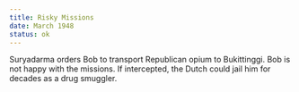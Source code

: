 ```yaml
---
title: Risky Missions
date: March 1948 
status: ok
---
```

Suryadarma orders Bob to transport Republican opium to Bukittinggi. Bob is not happy with the missions. If intercepted, the Dutch could jail him for decades as a drug smuggler. 